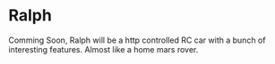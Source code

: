 # Ralph
Comming Soon, Ralph will be a http controlled RC car with a bunch of interesting features. Almost like a home mars rover.
